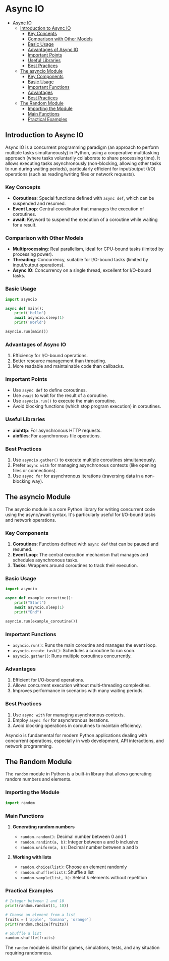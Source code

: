 # Async IO

- [Async IO](#async-io)
  - [Introduction to Async IO](#introduction-to-async-io)
    - [Key Concepts](#key-concepts)
    - [Comparison with Other Models](#comparison-with-other-models)
    - [Basic Usage](#basic-usage)
    - [Advantages of Async IO](#advantages-of-async-io)
    - [Important Points](#important-points)
    - [Useful Libraries](#useful-libraries)
    - [Best Practices](#best-practices)
  - [The asyncio Module](#the-asyncio-module)
    - [Key Components](#key-components)
    - [Basic Usage](#basic-usage-1)
    - [Important Functions](#important-functions)
    - [Advantages](#advantages)
    - [Best Practices](#best-practices-1)
  - [The Random Module](#the-random-module)
    - [Importing the Module](#importing-the-module)
    - [Main Functions](#main-functions)
    - [Practical Examples](#practical-examples)


## Introduction to Async IO

Async IO is a concurrent programming paradigm (an approach to perform multiple tasks simultaneously) in Python, using a cooperative multitasking approach (where tasks voluntarily collaborate to share processing time). It allows executing tasks asynchronously (non-blocking, allowing other tasks to run during waiting periods), particularly efficient for input/output (I/O) operations (such as reading/writing files or network requests).

### Key Concepts

- **Coroutines**: Special functions defined with `async def`, which can be suspended and resumed.
- **Event Loop**: Central coordinator that manages the execution of coroutines.
- **await**: Keyword to suspend the execution of a coroutine while waiting for a result.

### Comparison with Other Models

- **Multiprocessing**: Real parallelism, ideal for CPU-bound tasks (limited by processing power).
- **Threading**: Concurrency, suitable for I/O-bound tasks (limited by input/output operations).
- **Async IO**: Concurrency on a single thread, excellent for I/O-bound tasks.

### Basic Usage

```python
import asyncio

async def main():
    print('Hello')
    await asyncio.sleep(1)
    print('World')

asyncio.run(main())
```

### Advantages of Async IO

1. Efficiency for I/O-bound operations.
2. Better resource management than threading.
3. More readable and maintainable code than callbacks.

### Important Points

- Use `async def` to define coroutines.
- Use `await` to wait for the result of a coroutine.
- Use `asyncio.run()` to execute the main coroutine.
- Avoid blocking functions (which stop program execution) in coroutines.

### Useful Libraries

- **aiohttp**: For asynchronous HTTP requests.
- **aiofiles**: For asynchronous file operations.

### Best Practices

1. Use `asyncio.gather()` to execute multiple coroutines simultaneously.
2. Prefer `async with` for managing asynchronous contexts (like opening files or connections).
3. Use `async for` for asynchronous iterations (traversing data in a non-blocking way).

## The asyncio Module

The asyncio module is a core Python library for writing concurrent code using the async/await syntax. It's particularly useful for I/O-bound tasks and network operations.

### Key Components

1. **Coroutines**: Functions defined with `async def` that can be paused and resumed.
2. **Event Loop**: The central execution mechanism that manages and schedules asynchronous tasks.
3. **Tasks**: Wrappers around coroutines to track their execution.

### Basic Usage

```python
import asyncio

async def example_coroutine():
    print("Start")
    await asyncio.sleep(1)
    print("End")

asyncio.run(example_coroutine())
```

### Important Functions

- `asyncio.run()`: Runs the main coroutine and manages the event loop.
- `asyncio.create_task()`: Schedules a coroutine to run soon.
- `asyncio.gather()`: Runs multiple coroutines concurrently.

### Advantages

1. Efficient for I/O-bound operations.
2. Allows concurrent execution without multi-threading complexities.
3. Improves performance in scenarios with many waiting periods.

### Best Practices

1. Use `async with` for managing asynchronous contexts.
2. Employ `async for` for asynchronous iterations.
3. Avoid blocking operations in coroutines to maintain efficiency.

Asyncio is fundamental for modern Python applications dealing with concurrent operations, especially in web development, API interactions, and network programming.

## The Random Module

The `random` module in Python is a built-in library that allows generating random numbers and elements.

### Importing the Module

```python
import random
```

### Main Functions

1. **Generating random numbers**
   - `random.random()`: Decimal number between 0 and 1
   - `random.randint(a, b)`: Integer between a and b inclusive
   - `random.uniform(a, b)`: Decimal number between a and b

2. **Working with lists**
   - `random.choice(list)`: Choose an element randomly
   - `random.shuffle(list)`: Shuffle a list
   - `random.sample(list, k)`: Select k elements without repetition

### Practical Examples

```python
# Integer between 1 and 10
print(random.randint(1, 10))

# Choose an element from a list
fruits = ['apple', 'banana', 'orange']
print(random.choice(fruits))

# Shuffle a list
random.shuffle(fruits)
```

The `random` module is ideal for games, simulations, tests, and any situation requiring randomness.